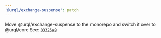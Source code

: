 ```yaml
---
'@urql/exchange-suspense': patch
---
```


Move @urql/exchange-suspense to the monorepo and switch it over to @urql/core
See: [`83325a9`](https://github.com/FormidableLabs/urql/commit/83325a9)
